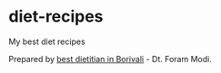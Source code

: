 # diet-recipes
My best diet recipes

Prepared by [best dietitian in Borivali](https://makesyoueat.com/dietician-in-borivali-mumbai/) - Dt. Foram Modi.
